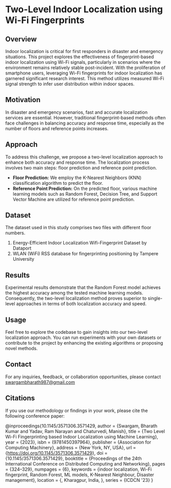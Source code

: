 # Two-Level Indoor Localization using Wi-Fi Fingerprints

## Overview
Indoor localization is critical for first responders in disaster and emergency situations. This project explores the effectiveness of fingerprint-based indoor localization using Wi-Fi signals, particularly in scenarios where the environment remains relatively stable post-incident. With the proliferation of smartphone users, leveraging Wi-Fi fingerprints for indoor localization has garnered significant research interest. This method utilizes measured Wi-Fi signal strength to infer user distribution within indoor spaces.

## Motivation
In disaster and emergency scenarios, fast and accurate localization services are essential. However, traditional fingerprint-based methods often face challenges in balancing accuracy and response time, especially as the number of floors and reference points increases.

## Approach
To address this challenge, we propose a two-level localization approach to enhance both accuracy and response time. The localization process involves two main steps: floor prediction and reference point prediction. 
- **Floor Prediction:** We employ the K-Nearest Neighbors (KNN) classification algorithm to predict the floor.
- **Reference Point Prediction:** On the predicted floor, various machine learning models such as Random Forest, Decision Tree, and Support Vector Machine are utilized for reference point prediction.

## Dataset
The dataset used in this study comprises two files with different floor numbers. 
1. Energy-Efficient Indoor Localization Wifi-Fingerprint Dataset by Dataport 
2. WLAN (WiFi) RSS database for fingerprinting positioning by Tampere University

## Results
Experimental results demonstrate that the Random Forest model achieves the highest accuracy among the tested machine learning models. Consequently, the two-level localization method proves superior to single-level approaches in terms of both localization accuracy and speed.

## Usage
Feel free to explore the codebase to gain insights into our two-level localization approach. You can run experiments with your own datasets or contribute to the project by enhancing the existing algorithms or proposing novel methods.

## Contact
For any inquiries, feedback, or collaboration opportunities, please contact swargambharath987@gmail.com

## Citations

If you use our methodology or findings in your work, please cite the following conference paper:

@inproceedings{10.1145/3571306.3571429,
author = {Swargam, Bharath Kumar and Yadav, Ram Narayan and Chaturvedi, Manish},
title = {Two Level Wi-Fi Fingerprinting based Indoor Localization using Machine Learning},
year = {2023},
isbn = {9781450397964},
publisher = {Association for Computing Machinery},
address = {New York, NY, USA},
url = {https://doi.org/10.1145/3571306.3571429},
doi = {10.1145/3571306.3571429},
booktitle = {Proceedings of the 24th International Conference on Distributed Computing and Networking},
pages = {324–329},
numpages = {6},
keywords = {indoor localization, Wi-Fi fingerprint, Random Forest, ML models, K-Nearest Neighbour, Disaster management},
location = {<conf-loc>, <city>Kharagpur</city>, <country>India</country>, </conf-loc>},
series = {ICDCN '23}
}
